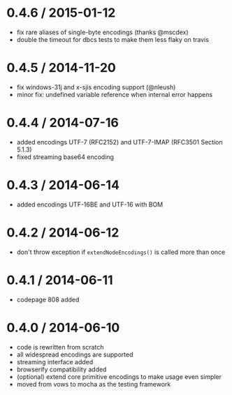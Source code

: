 
# 0.4.6 / 2015-01-12
 
 * fix rare aliases of single-byte encodings (thanks @mscdex)
 * double the timeout for dbcs tests to make them less flaky on travis

# 0.4.5 / 2014-11-20

 * fix windows-31j and x-sjis encoding support (@nleush)
 * minor fix: undefined variable reference when internal error happens

# 0.4.4 / 2014-07-16

 * added encodings UTF-7 (RFC2152) and UTF-7-IMAP (RFC3501 Section 5.1.3)
 * fixed streaming base64 encoding

# 0.4.3 / 2014-06-14

 * added encodings UTF-16BE and UTF-16 with BOM

# 0.4.2 / 2014-06-12

 * don't throw exception if `extendNodeEncodings()` is called more than once

# 0.4.1 / 2014-06-11

 * codepage 808 added


# 0.4.0 / 2014-06-10

 * code is rewritten from scratch
 * all widespread encodings are supported
 * streaming interface added
 * browserify compatibility added
 * (optional) extend core primitive encodings to make usage even simpler
 * moved from vows to mocha as the testing framework


